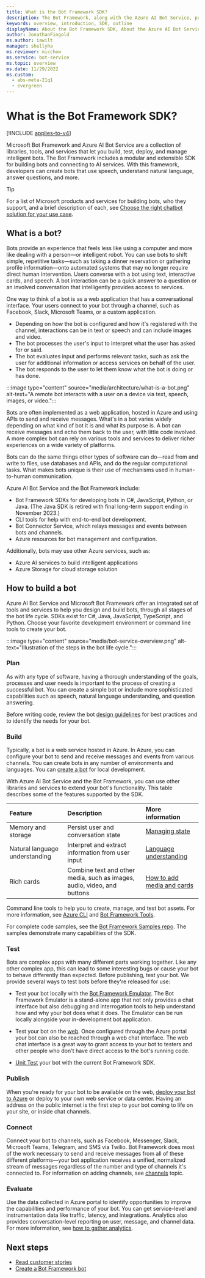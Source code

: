 ```yaml
---
title: What is the Bot Framework SDK?
description: The Bot Framework, along with the Azure AI Bot Service, provides tools to build, test, deploy, and manage intelligent bots, all in one place. The Bot Framework includes a modular and extensible SDK for building bots, as well as tools, templates, and related AI services. With this framework, developers can create bots that use speech, understand natural language, handle questions and answers, and more.
keywords: overview, introduction, SDK, outline
displayName: About the Bot Framework SDK, About the Azure AI Bot Service
author: JonathanFingold
ms.author: iawilt
manager: shellyha
ms.reviewer: micchow
ms.service: bot-service
ms.topic: overview
ms.date: 11/29/2022
ms.custom:
  - abs-meta-21q1
  - evergreen
---
```


# What is the Bot Framework SDK?

[!INCLUDE [applies-to-v4](includes/applies-to-v4-current.md)]

Microsoft Bot Framework and Azure AI Bot Service are a collection of libraries, tools, and services that let you build, test, deploy, and manage intelligent bots. The Bot Framework includes a modular and extensible SDK for building bots and connecting to AI services. With this framework, developers can create bots that use speech, understand natural language, answer questions, and more.

> [!TIP]
> For a list of Microsoft products and services for building bots, who they support, and a brief description of each, see [Choose the right chatbot solution for your use case](/azure/bot-service/bot-overview).

## What is a bot?

Bots provide an experience that feels less like using a computer and more like dealing with a person&mdash;or intelligent robot. You can use bots to shift simple, repetitive tasks&mdash;such as taking a dinner reservation or gathering profile information&mdash;onto automated systems that may no longer require direct human intervention.
Users converse with a bot using text, interactive cards, and speech.
A bot interaction can be a quick answer to a question or an involved conversation that intelligently provides access to services.

One way to think of a bot is as a web application that has a conversational interface.
Your users connect to your bot through a channel, such as Facebook, Slack, Microsoft Teams, or a custom application.

- Depending on how the bot is configured and how it's registered with the channel, interactions can be in text or speech and can include images and video.
- The bot processes the user's input to interpret what the user has asked for or said.
- The bot evaluates input and performs relevant tasks, such as ask the user for additional information or access services on behalf of the user.
- The bot responds to the user to let them know what the bot is doing or has done.

:::image type="content" source="media/architecture/what-is-a-bot.png" alt-text="A remote bot interacts with a user on a device via text, speech, images, or video.":::

Bots are often implemented as a web application, hosted in Azure and using APIs to send and receive messages.
What's in a bot varies widely depending on what kind of bot it is and what its purpose is.
A bot can receive messages and echo them back to the user, with little code involved.
A more complex bot can rely on various tools and services to deliver richer experiences on a wide variety of platforms.

Bots can do the same things other types of software can do&mdash;read from and write to files, use databases and APIs, and do the regular computational tasks.
What makes bots unique is their use of mechanisms used in human-to-human communication.

Azure AI Bot Service and the Bot Framework include:

- Bot Framework SDKs for developing bots in C#, JavaScript, Python, or Java.
  (The Java SDK is retired with final long-term support ending in November 2023.)
- CLI tools for help with end-to-end bot development.
- Bot Connector Service, which relays messages and events between bots and channels.
- Azure resources for bot management and configuration.

Additionally, bots may use other Azure services, such as:

- Azure AI services to build intelligent applications
- Azure Storage for cloud storage solution

## How to build a bot

Azure AI Bot Service and Microsoft Bot Framework offer an integrated set of tools and services to help you design and build bots, through all stages of the bot life cycle.
SDKs exist for C#, Java, JavaScript, TypeScript, and Python.
Choose your favorite development environment or command line tools to create your bot.

:::image type="content" source="media/bot-service-overview.png" alt-text="Illustration of the steps in the bot life cycle.":::

### Plan

As with any type of software, having a thorough understanding of the goals, processes and user needs is important to the process of creating a successful bot.
You can create a simple bot or include more sophisticated capabilities such as speech, natural language understanding, and question answering.

Before writing code, review the bot [design guidelines](bot-service-design-principles.md) for best practices and to identify the needs for your bot.

### Build

Typically, a bot is a web service hosted in Azure.
In Azure, you can configure your bot to send and receive messages and events from various channels.
You can create bots in any number of environments and languages. You can [create a bot](bot-service-quickstart-create-bot.md) for local development.

With Azure AI Bot Service and the Bot Framework, you can use other libraries and services to extend your bot's functionality. This table describes some of the features supported by the SDK.

| Feature | Description | More information |
|:-|:-|:-|
| Memory and storage | Persist user and conversation state | [Managing state](v4sdk/bot-builder-concept-state.md) |
| Natural language understanding | Interpret and extract information from user input | [Language understanding](v4sdk/bot-builder-concept-luis.md) |
| Rich cards | Combine text and other media, such as images, audio, video, and buttons | [How to add media and cards](v4sdk/bot-builder-howto-add-media-attachments.md) |

Command line tools to help you to create, manage, and test bot assets.
For more information, see [Azure CLI](/cli/azure/) and [Bot Framework Tools](https://github.com/microsoft/botframework-cli#readme).

For complete code samples, see the [Bot Framework Samples repo](https://github.com/microsoft/botbuilder-samples#readme).
The samples demonstrate many capabilities of the SDK.

### Test

Bots are complex apps with many different parts working together. Like any other complex app, this can lead to some interesting bugs or cause your bot to behave differently than expected. Before publishing, test your bot. We provide several ways to test bots before they're released for use:

- Test your bot locally with the [Bot Framework Emulator](bot-service-debug-emulator.md). The Bot Framework Emulator is a stand-alone app that not only provides a chat interface but also debugging and interrogation tools to help understand how and why your bot does what it does. The Emulator can be run locally alongside your in-development bot application.

- Test your bot on the [web](bot-service-manage-test-webchat.md). Once configured through the Azure portal your bot can also be reached through a web chat interface. The web chat interface is a great way to grant access to your bot to testers and other people who don't have direct access to the bot's running code.

- [Unit Test](/azure/bot-service/unit-test-bots) your bot with the current Bot Framework SDK.

### Publish

When you're ready for your bot to be available on the web, [deploy your bot to Azure](provision-and-publish-a-bot.md) or deploy to your own web service or data center. Having an address on the public internet is the first step to your bot coming to life on your site, or inside chat channels.

### Connect

Connect your bot to channels, such as Facebook, Messenger, Slack, Microsoft Teams, Telegram, and SMS via Twilio. Bot Framework does most of the work necessary to send and receive messages from all of these different platforms&mdash;your bot application receives a unified, normalized stream of messages regardless of the number and type of channels it's connected to. For information on adding channels, see [channels](bot-service-manage-channels.md) topic.

### Evaluate

Use the data collected in Azure portal to identify opportunities to improve the capabilities and performance of your bot. You can get service-level and instrumentation data like traffic, latency, and integrations. Analytics also provides conversation-level reporting on user, message, and channel data. For more information, see [how to gather analytics](bot-service-manage-analytics.md).

## Next steps

- [Read customer stories](https://azure.microsoft.com/services/bot-services/#customer-stories)
- [Create a Bot Framework bot](bot-service-quickstart.md)
